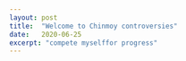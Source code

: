 ```yaml
---
layout: post
title:  "Welcome to Chinmoy controversies"
date:   2020-06-25
excerpt: "compete myselffor progress"
---
```

